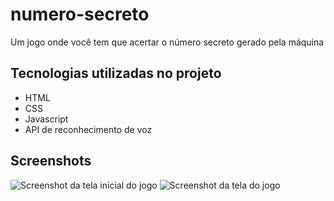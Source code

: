 # numero-secreto
 Um jogo onde você tem que acertar o número secreto gerado pela máquina

## Tecnologias utilizadas no projeto
* HTML
* CSS
* Javascript
* API de reconhecimento de voz

## Screenshots
![Screenshot da tela inicial do jogo](https://i.ibb.co/dKksps0/Screenshot-3.png)
![Screenshot da tela do jogo](https://i.ibb.co/z4Nbvyq/Screenshot-4.png)
